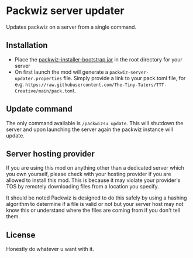 # Packwiz server updater

Updates packwiz on a server from a single command.

## Installation

- Place the [packwiz-installer-bootstrap.jar](https://github.com/packwiz/packwiz-installer-bootstrap/releases/tag/v0.0.3) in the root directory for your server
- On first launch the mod will generate a `packwiz-server-updater.properties` file. Simply provide a link to your pack.toml file, for e.g. `https://raw.githubusercontent.com/The-Tiny-Taters/TTT-Creative/main/pack.toml`.

## Update command

The only command available is `/packwizsu update`. This will shutdown the server and upon launching the server again the packwiz instance will update.

## Server hosting provider

If you are using this mod on anything other than a dedicated server which you own yourself, please check with your hosting provider if you are allowed to install this mod. This is because it may violate your provider's TOS by remotely downloading files from a location you specify.

It should be noted Packwiz is designed to do this safely by using a hashing algorithm to determine if a file is valid or not but your server host may not know this or understand where the files are coming from if you don't tell them.

## License

Honestly do whatever u want with it.
